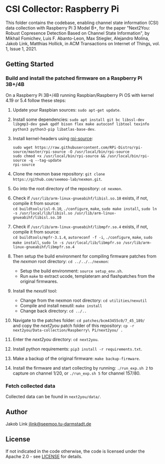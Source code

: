 # CSI Collector: Raspberry Pi

This folder contains the codebase, enabling channel state information (CSI) data collection with Raspberry Pi 3 Model B+,  for the paper "Next2You: Robust Copresence Detection Based on Channel State Information", by Mikhail Fomichev, Luis F. Abanto-Leon, Max Stiegler, Alejandro Molina, Jakob Link, Matthias Hollick, in ACM Transactions on Internet of Things, vol. 1, Issue 1, 2021.

## Getting Started

### Build and install the patched firmware on a Raspberry Pi 3B+/4B

On a Raspberry Pi 3B+/4B running Raspbian/Raspberry Pi OS with kernel 4.19 or 5.4 follow these steps:

1. Update your Raspbian sources: `sudo apt-get update`.

2. Install some dependencies: `sudo apt install git bc libssl-dev libgmp3-dev gawk qpdf bison flex make autoconf libtool texinfo python3 python3-pip libatlas-base-dev`.

3. Install kernel-headers using [rpi-source](https://github.com/RPi-Distro/rpi-source):
    
    ```
    sudo wget https://raw.githubusercontent.com/RPi-Distro/rpi-source/master/rpi-source -O /usr/local/bin/rpi-source
    sudo chmod +x /usr/local/bin/rpi-source && /usr/local/bin/rpi-source -q --tag-update
    rpi-source
    ```

4. Clone the nexmon base repository: `git clone https://github.com/seemoo-lab/nexmon.git`.

5. Go into the root directory of the repository: `cd nexmon`.

6. Check if `/usr/lib/arm-linux-gnueabihf/libisl.so.10` exists, if not, compile it from source:  
    `cd buildtools/isl-0.10`, `./configure`, `make`, `sudo make install`, `sudo ln -s /usr/local/lib/libisl.so /usr/lib/arm-linux-gnueabihf/libisl.so.10`

7. Check if `/usr/lib/arm-linux-gnueabihf/libmpfr.so.4` exists, if not, compile it from source:  
    `cd buildtools/mpfr-3.1.4`, `autoreconf -f -i`, `./configure`, `make`, `sudo make install`, `sudo ln -s /usr/local/lib/libmpfr.so /usr/lib/arm-linux-gnueabihf/libmpfr.so.4`

8. Then setup the build environment for compiling firmware patches from the _nexmon_ root directory: `cd ../../../nexmon`:
    * Setup the build environment: `source setup_env.sh`.
    * Run `make` to extract ucode, templateram and flashpatches from the original firmwares.

9. Install the _nexutil_ tool:
    * Change from the nexmon root directory: `cd utilities/nexutil`
    * Compile and install nexutil: `make install`
    * Change back directory: `cd ../..`

10. Navigate to the patches folder: `cd patches/bcm43455c0/7_45_189/`  
    and copy the _next2you_ patch folder of this repository: `cp -r next2you/Data-collection/Raspberry\ Pi/next2you/ .`

12. Enter the _next2you_ directory: `cd next2you`.

13. Install python requirements: `pip3 install -r requirements.txt`.

14. Make a backup of the original firmware: `make backup-firmware`.

15. Install the firmware and start collecting by running: `./run_exp.sh 2` to capture on channel 1/20, or `./run_exp.sh 5` for channel 157/80.

### Fetch collected data

Collected data can be found in `next2you/data/`.


## Author

Jakob Link <jlink@seemoo.tu-darmstadt.de>


## License

If not indicated in the code otherwise, the code is licensed under the Apache 2.0 - see [LICENSE](https://github.com/seemoo-lab/next2you/blob/main/LICENSE) for details.
